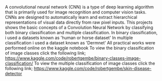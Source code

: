 A convolutional neural network (CNN) is a type of deep learning algorithm that is primarily used for image recognition and computer vision tasks. CNNs are designed to automatically learn and extract hierarchical representations of visual data directly from raw pixel inputs.
This projects shows the basic concepts of a Convolution Neural Network by classifying both binary classification and multiple classification.
In binary classification, i used a datasets known as 'human or horse dataset'
In multiple classification i used a dataset known as 'Dermnet'
All  practical works were performed online on the kaggle notebook
To view the binary classification of image classes click the following link; https://www.kaggle.com/code/robertgembe/binary-classes-image-classification/
To view the multiple classification of image classes click the following link; https://www.kaggle.com/code/robertgembe/skin-disease-detector


